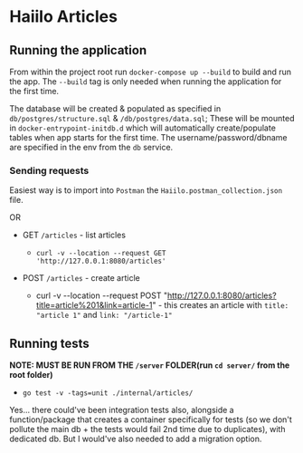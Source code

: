 # Haiilo Articles

## Running the application
From within the project root run `docker-compose up --build` to build and run the app. 
The `--build` tag is only needed when running the application for the  first time.

The database will be created & populated as specified in `db/postgres/structure.sql` & `/db/postgres/data.sql`; 
These will be mounted in `docker-entrypoint-initdb.d` which will automatically create/populate tables 
when app starts for the first time.
The  username/password/dbname are specified in the env from the `db` service.

### Sending requests

Easiest way is to import into `Postman` the `Haiilo.postman_collection.json` file.

OR

* GET `/articles` - list articles
  * `curl -v --location --request GET 'http://127.0.0.1:8080/articles'`

* POST `/articles` - create article
  * curl -v --location --request POST "http://127.0.0.1:8080/articles?title=article%201&link=article-1" - this creates an article with `title: "article 1"` and `link: "/article-1"`

## Running tests
**NOTE: MUST BE RUN FROM THE `/server` FOLDER(run `cd server/` from the root folder)**
* `go test -v -tags=unit ./internal/articles/ `

Yes... there could've been integration tests also, alongside a function/package that creates a container specifically for tests
(so we don't pollute the main db + the tests would fail 2nd time due to duplicates), with dedicated db. But I would've also  needed to add a migration option.

